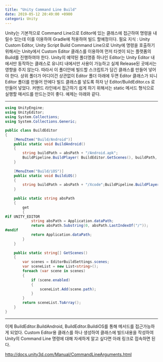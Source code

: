```yaml
---
title: "Unity Command Line Build"
date: 2019-05-12 20:49:00 +0900
categori: Unity
---
```

Unity는 기본적으로 Command Line으로 Editor에 있는 클래스에 접근하여 명령을 내릴수 있는데 이를 이용하여 Gradle에 적용하여 빌드 할예정이다.
필요 지식 : Unity Custom Editor, Unity Script Build
Command Line으로 Unity에 명령을 호출하기 위해서는 Unity에서 Custom Editor 클래스를 이용하여 먼저 타겟이 되는 플랫폼의 Build를 진행하여야 한다.
Unity의 예약된 폴더명중 하나인 Editor는 Unity Editor 내에서만 동작하는 클래스로 유니티 내에서만 사용이 가능하고 실제 Release된 곳에서는 영향을 주지 않는다. 따라서 이 폴더안에 빌드할 스크립트가 담긴 클래스를 만들어 넣어야 한다.
상위 폴더가 어디이건 상관없이 Editor 폴더 아래에 두면 Editor 클래스가 되니 Editor 폴더를 만들어 안에다 빌드 클래스를 넣도록 하자
난 Editor/BuildEditor.cs 로 만들어 넣었다.
커맨드 라인에서 접근하기 쉽게 하기 위해서는 static 메서드 형식으로 실행할 매서드를 만드는것이 좋다.
예제는 아래와 같다.

---
```csharp
using UnityEngine;
using UnityEditor;
using System.Collections;
using System.Collections.Generic;

public class BuildEditor
{    
	[MenuItem("Build/Android")]
	public static void BuildAndroid()
	{
		string buildPath = absPath + "/Android.apk";
		BuildPipeline.BuildPlayer( BuildEditor.GetScenes(), buildPath, BuildTarget.Android, BuildOptions.None );
	}    
	
	[MenuItem("Build/iOS")]
	public static void BuildiOS()
	{
		string buildPath = absPath + "/Xcode";BuildPipeline.BuildPlayer( BuildEditor.GetScenes(), buildPath, BuildTarget.iOS, BuildOptions.AcceptExternalModificationsToPlayer );
	}
	
	public static string absPath
	{
		get
		{
#if UNITY_EDITOR
			string absPath = Application.dataPath;
			return absPath.Substring(0, absPath.LastIndexOf("/"));
#endif
			return Application.dataPath;
		}
	}
	
	public static string[] GetScenes()
	{
		var scenes = EditorBuildSettings.scenes;
		var sceneList = new List<string>();
		foreach (var scene in scenes)
		{
			if (scene.enabled)
			{
				sceneList.Add(scene.path);
			}
		}
		return sceneList.ToArray();
	}
}
```
---


이제  BuildEditor.BuildAndroid, BuildEditor.BuildiOS를 통해 메서드를 접근가능하게 되었다.
Custom Editor용 클래스를 하나 생성하여 클래스에 빌드내용을 작성하여
Unity의 Command Line 명령에 대해 자세하게 알고 싶다면 아래 링크로 접속하면 된다.

http://docs.unity3d.com/Manual/CommandLineArguments.html
